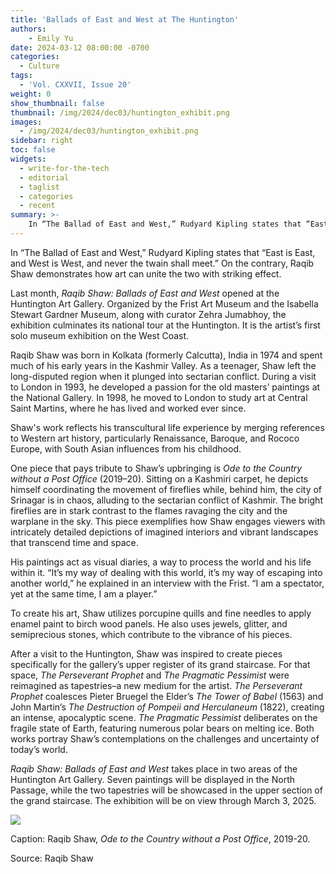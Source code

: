 ```yaml
---
title: 'Ballads of East and West at The Huntington'
authors:
    - Emily Yu
date: 2024-03-12 08:00:00 -0700
categories:
  - Culture
tags:
  - 'Vol. CXXVII, Issue 20'
weight: 0
show_thumbnail: false
thumbnail: /img/2024/dec03/huntington_exhibit.png
images:
  - /img/2024/dec03/huntington_exhibit.png
sidebar: right
toc: false
widgets:
  - write-for-the-tech
  - editorial
  - taglist
  - categories
  - recent
summary: >-
    In “The Ballad of East and West,” Rudyard Kipling states that “East is East, and West is West, and never the twain shall meet.” On the contrary, Raqib Shaw demonstrates how art can unite the two with striking effect.
---
```



In “The Ballad of East and West,” Rudyard Kipling states that “East is East, and West is West, and never the twain shall meet.” On the contrary, Raqib Shaw demonstrates how art can unite the two with striking effect.

Last month, *Raqib Shaw: Ballads of East and West* opened at the Huntington Art Gallery. Organized by the Frist Art Museum and the Isabella Stewart Gardner Museum, along with curator Zehra Jumabhoy, the exhibition culminates its national tour at the Huntington. It is the artist’s first solo museum exhibition on the West Coast.

Raqib Shaw was born in Kolkata (formerly Calcutta), India in 1974 and spent much of his early years in the Kashmir Valley. As a teenager, Shaw left the long-disputed region when it plunged into sectarian conflict. During a visit to London in 1993, he developed a passion for the old masters’ paintings at the National Gallery. In 1998, he moved to London to study art at Central Saint Martins, where he has lived and worked ever since.

Shaw's work reflects his transcultural life experience by merging references to Western art history, particularly Renaissance, Baroque, and Rococo Europe, with South Asian influences from his childhood.

One piece that pays tribute to Shaw’s upbringing is *Ode to the Country without a Post Office* (2019–20). Sitting on a Kashmiri carpet, he depicts himself coordinating the movement of fireflies while, behind him, the city of Srinagar is in chaos, alluding to the sectarian conflict of Kashmir. The bright fireflies are in stark contrast to the flames ravaging the city and the warplane in the sky. This piece exemplifies how Shaw engages viewers with intricately detailed depictions of imagined interiors and vibrant landscapes that transcend time and space.

His paintings act as visual diaries, a way to process the world and his life within it. “It’s my way of dealing with this world, it’s my way of escaping into another world,” he explained in an interview with the Frist. “I am a spectator, yet at the same time, I am a player.”

To create his art, Shaw utilizes porcupine quills and fine needles to apply enamel paint to birch wood panels. He also uses jewels, glitter, and semiprecious stones, which contribute to the vibrance of his pieces.

After a visit to the Huntington, Shaw was inspired to create pieces specifically for the gallery’s upper register of its grand staircase. For that space, *The Perseverant Prophet* and *The Pragmatic Pessimist* were reimagined as tapestries–a new medium for the artist. *The Perseverant Prophet* coalesces Pieter Bruegel the Elder’s *The Tower of Babel* (1563) and John Martin’s *The Destruction of Pompeii and Herculaneum* (1822), creating an intense, apocalyptic scene. *The Pragmatic Pessimist* deliberates on the fragile state of Earth, featuring numerous polar bears on melting ice. Both works portray Shaw’s contemplations on the challenges and uncertainty of today’s world.

*Raqib Shaw: Ballads of East and West* takes place in two areas of the Huntington Art Gallery. Seven paintings will be displayed in the North Passage, while the two tapestries will be showcased in the upper section of the grand staircase. The exhibition will be on view through March 3, 2025.

![](/img/2024/dec03/huntington_exhibit.png)

Caption: Raqib Shaw, *Ode to the Country without a Post Office*, 2019-20.

Source: Raqib Shaw
